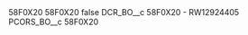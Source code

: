 <?xml version="1.0" encoding="UTF-8"?>
<CustomMetadata xmlns="http://soap.sforce.com/2006/04/metadata" xmlns:xsi="http://www.w3.org/2001/XMLSchema-instance" xmlns:xsd="http://www.w3.org/2001/XMLSchema">
    <description>58F0X20</description>
    <label>58F0X20</label>
    <protected>false</protected>
    <values>
        <field>DCR_BO__c</field>
        <value xsi:type="xsd:string">58F0X20 - RW12924405</value>
    </values>
    <values>
        <field>PCORS_BO__c</field>
        <value xsi:type="xsd:string">58F0X20</value>
    </values>
</CustomMetadata>
